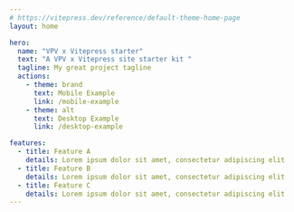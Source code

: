 ```yaml
---
# https://vitepress.dev/reference/default-theme-home-page
layout: home

hero:
  name: "VPV x Vitepress starter"
  text: "A VPV x Vitepress site starter kit "
  tagline: My great project tagline
  actions:
    - theme: brand
      text: Mobile Example
      link: /mobile-example
    - theme: alt
      text: Desktop Example
      link: /desktop-example

features:
  - title: Feature A
    details: Lorem ipsum dolor sit amet, consectetur adipiscing elit
  - title: Feature B
    details: Lorem ipsum dolor sit amet, consectetur adipiscing elit
  - title: Feature C
    details: Lorem ipsum dolor sit amet, consectetur adipiscing elit
---
```

